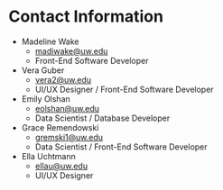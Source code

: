 # Contact Information
- Madeline Wake 
    - madiwake@uw.edu
    - Front-End Software Developer
- Vera Guber
    - vera2@uw.edu
    - UI/UX Designer / Front-End Software Developer
- Emily Olshan
    - eolshan@uw.edu
    - Data Scientist / Database Developer
- Grace Remendowski
    - gremski1@uw.edu
    - Data Scientist / Front-End Software Developer
- Ella Uchtmann
    - ellau@uw.edu
    - UI/UX Designer

